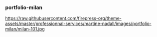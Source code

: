### portfolio-milan

https://raw.githubusercontent.com/firepress-org/theme-assets/master/professionnal-services/martine-nadall/images/portfolio-milan/milan-101.jpg

